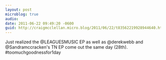 ```yaml
---
layout: post
microblog: true
audio: 
date: 2011-06-22 09:49:20 -0600
guid: http://craigmcclellan.micro.blog/2011/06/22/t83562219928944640.html
---
```

Just realized the @LEAGUESMUSIC EP as well as @derekwebb and @Sandramccracken's TN EP come out the same day (28th). #toomuchgoodnessfor1day
